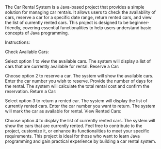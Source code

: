 The Car Rental System is a Java-based project that provides a simple solution for managing car rentals. It allows users to check the availability of cars, reserve a car for a specific date range, return rented cars, and view the list of currently rented cars. This project is designed to be beginner-friendly, covering essential functionalities to help users understand basic concepts of Java programming.

Instructions:

Check Available Cars:

Select option 1 to view the available cars. The system will display a list of cars that are currently available for rental. Reserve a Car:

Choose option 2 to reserve a car. The system will show the available cars. Enter the car number you wish to reserve. Provide the number of days for the rental. The system will calculate the total rental cost and confirm the reservation. Return a Car:

Select option 3 to return a rented car. The system will display the list of currently rented cars. Enter the car number you want to return. The system will mark the car as available for rental. View Rented Cars:

Choose option 4 to display the list of currently rented cars. The system will show the cars that are currently rented. Feel free to contribute to the project, customize it, or enhance its functionalities to meet your specific requirements. This project is ideal for those who want to learn Java programming and gain practical experience by building a car rental system.
